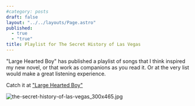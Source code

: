 ```yaml
---
#category: posts
draft: false
layout: "../../layouts/Page.astro"
published: 
  - true
  - "true"
title: Playlist for The Secret History of Las Vegas
---
```


"Large Hearted Boy" has published a playlist of songs that I think inspired my new novel, or that work as companions as you read it. Or at the very list would make a great listening experience. 

Catch it at ["Large Hearted Boy"](https://www.largeheartedboy.com/blog/archive/2014/02/book_notes_chri_21.html)

![the-secret-history-of-las-vegas_300x465.jpg](/assets/img/the-secret-history-of-las-vegas_300x465.jpg)